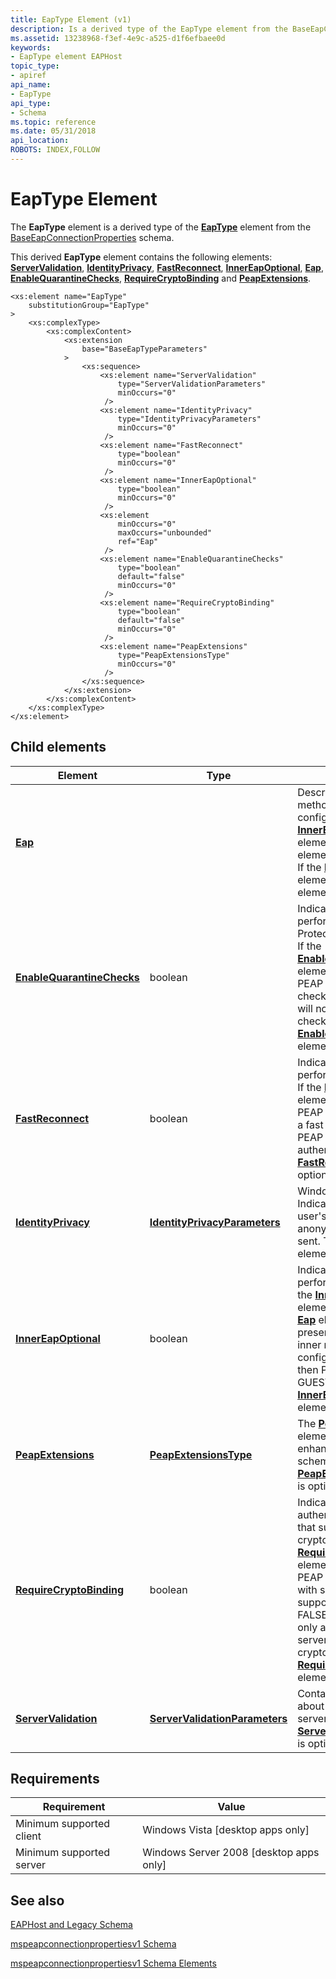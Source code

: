 ```yaml
---
title: EapType Element (v1)
description: Is a derived type of the EapType element from the BaseEapConnectionProperties schema. | EapType Element
ms.assetid: 13238968-f3ef-4e9c-a525-d1f6efbaee0d
keywords:
- EapType element EAPHost
topic_type:
- apiref
api_name:
- EapType
api_type:
- Schema
ms.topic: reference
ms.date: 05/31/2018
api_location: 
ROBOTS: INDEX,FOLLOW
---
```



# EapType Element

The **EapType** element is a derived type of the [**EapType**](baseeapconnectionpropertiesv1schema-eaptype-element.md) element from the [BaseEapConnectionProperties](baseeapconnectionpropertiesv1schema-schema.md) schema.

This derived **EapType** element contains the following elements: [**ServerValidation**](mspeapconnectionpropertiesv1schema-servervalidation-eaptype-element.md), [**IdentityPrivacy**](mspeapconnectionpropertiesv2-identityprivacy-peapextensionstype-element.md), [**FastReconnect**](mspeapconnectionpropertiesv1schema-fastreconnect-eaptype-element.md), [**InnerEapOptional**](mspeapconnectionpropertiesv1schema-innereapoptional-eaptype-element.md), [**Eap**](baseeapconnectionpropertiesv1schema-eap-element.md), [**EnableQuarantineChecks**](mspeapconnectionpropertiesv1schema-enablequarantinechecks-eaptype-element.md), [**RequireCryptoBinding**](mspeapconnectionpropertiesv1schema-requirecryptobinding-eaptype-element.md) and [**PeapExtensions**](mspeapconnectionpropertiesv1schema-peapextensions-eaptype-element.md).

``` syntax
<xs:element name="EapType"
    substitutionGroup="EapType"
>
    <xs:complexType>
        <xs:complexContent>
            <xs:extension
                base="BaseEapTypeParameters"
            >
                <xs:sequence>
                    <xs:element name="ServerValidation"
                        type="ServerValidationParameters"
                        minOccurs="0"
                     />
                    <xs:element name="IdentityPrivacy"
                        type="IdentityPrivacyParameters"
                        minOccurs="0"
                     />
                    <xs:element name="FastReconnect"
                        type="boolean"
                        minOccurs="0"
                     />
                    <xs:element name="InnerEapOptional"
                        type="boolean"
                        minOccurs="0"
                     />
                    <xs:element
                        minOccurs="0"
                        maxOccurs="unbounded"
                        ref="Eap"
                     />
                    <xs:element name="EnableQuarantineChecks"
                        type="boolean"
                        default="false"
                        minOccurs="0"
                     />
                    <xs:element name="RequireCryptoBinding"
                        type="boolean"
                        default="false"
                        minOccurs="0"
                     />
                    <xs:element name="PeapExtensions"
                        type="PeapExtensionsType"
                        minOccurs="0"
                     />
                </xs:sequence>
            </xs:extension>
        </xs:complexContent>
    </xs:complexType>
</xs:element>
```

## Child elements



| Element                                                                                                     | Type                                                                                                            | Description                                                                                                                                                                                                                                                                                                                                                                                                                                                                                                           |
|-------------------------------------------------------------------------------------------------------------|-----------------------------------------------------------------------------------------------------------------|-----------------------------------------------------------------------------------------------------------------------------------------------------------------------------------------------------------------------------------------------------------------------------------------------------------------------------------------------------------------------------------------------------------------------------------------------------------------------------------------------------------------------|
| [**Eap**](baseeapconnectionpropertiesv1schema-eap-element.md)                                              |                                                                                                                 | Describes the inner method and the method configuration. If the [**InnerEapOptional**](mspeapconnectionpropertiesv1schema-innereapoptional-eaptype-element.md) element is TRUE, the [**Eap**](baseeapconnectionpropertiesv1schema-eap-element.md) element must be present. If the [**InnerEapOptional**](mspeapconnectionpropertiesv1schema-innereapoptional-eaptype-element.md) element is FALSE, the [**Eap**](baseeapconnectionpropertiesv1schema-eap-element.md) element must be absent.<br/>           |
| [**EnableQuarantineChecks**](mspeapconnectionpropertiesv1schema-enablequarantinechecks-eaptype-element.md) | boolean                                                                                                         | Indicates whether to perform Network Access Protection (NAP) checks. If the [**EnableQuarantineChecks**](mspeapconnectionpropertiesv1schema-enablequarantinechecks-eaptype-element.md) element is TRUE, then PEAP will perform NAP checks; if FALSE PEAP will not perform NAP checks. The [**EnableQuarantineChecks**](mspeapconnectionpropertiesv1schema-enablequarantinechecks-eaptype-element.md) element is optional.<br/>                                                                                |
| [**FastReconnect**](mspeapconnectionpropertiesv1schema-fastreconnect-eaptype-element.md)                   | boolean                                                                                                         | Indicates whether to perform a fast reconnect. If the [**FastReconnect**](mspeapconnectionpropertiesv1schema-fastreconnect-eaptype-element.md) element is TRUE, then PEAP attempts to perform a fast reconnect; if FALSE, PEAP performs the full authentication. The [**FastReconnect**](mspeapconnectionpropertiesv1schema-fastreconnect-eaptype-element.md) element is optional.<br/>                                                                                                                       |
| [**IdentityPrivacy**](mspeapconnectionpropertiesv2-identityprivacy-peapextensionstype-element.md)          | [**IdentityPrivacyParameters**](mspeapconnectionpropertiesv2-identityprivacyparameters-complextype.md)         | Windows 7 or later: Indicates whether a user's true identity or an anonymous identity is sent. The [**IdentityPrivacy**](mspeapconnectionpropertiesv2-identityprivacy-peapextensionstype-element.md) element is optional.<br/>                                                                                                                                                                                                                                                                                 |
| [**InnerEapOptional**](mspeapconnectionpropertiesv1schema-innereapoptional-eaptype-element.md)             | boolean                                                                                                         | Indicates whether to perform GUEST access. If the [**InnerEapOptional**](mspeapconnectionpropertiesv1schema-innereapoptional-eaptype-element.md) element is TRUE, then the [**Eap**](baseeapconnectionpropertiesv1schema-eap-element.md) element must be present and describe the inner method and its configuration; if FALSE, then PEAP will perform GUEST access. The [**InnerEapOptional**](mspeapconnectionpropertiesv1schema-innereapoptional-eaptype-element.md) element is optional.<br/>            |
| [**PeapExtensions**](mspeapconnectionpropertiesv1schema-peapextensions-eaptype-element.md)                 | [**PeapExtensionsType**](mspeapconnectionpropertiesv1schema-peapextensionstype-complextype.md)                 | The [**PeapExtensions**](mspeapconnectionpropertiesv1schema-peapextensions-eaptype-element.md) element enables future enhancements to the schema. The [**PeapExtensions**](mspeapconnectionpropertiesv1schema-peapextensions-eaptype-element.md) element is optional.<br/>                                                                                                                                                                                                                                    |
| [**RequireCryptoBinding**](mspeapconnectionpropertiesv1schema-requirecryptobinding-eaptype-element.md)     | boolean                                                                                                         | Indicates whether to authenticate with servers that support cryptobinding. If the [**RequireCryptoBinding**](mspeapconnectionpropertiesv1schema-requirecryptobinding-eaptype-element.md) element is TRUE, then PEAP will authenticate with servers that don't support cryptobinding; if FALSE, then PEAP will only authenticate with servers that support cryptobinding. The [**RequireCryptoBinding**](mspeapconnectionpropertiesv1schema-requirecryptobinding-eaptype-element.md) element is optional.<br/> |
| [**ServerValidation**](mspeapconnectionpropertiesv1schema-servervalidation-eaptype-element.md)             | [**ServerValidationParameters**](mspeapconnectionpropertiesv1schema-servervalidationparameters-complextype.md) | Contains information about how to perform server validation. The [**ServerValidation**](mspeapconnectionpropertiesv1schema-servervalidation-eaptype-element.md) element is optional.<br/>                                                                                                                                                                                                                                                                                                                      |



## Requirements



| Requirement | Value |
|-------------------------------------|------------------------------------------------------|
| Minimum supported client<br/> | Windows Vista \[desktop apps only\]<br/>       |
| Minimum supported server<br/> | Windows Server 2008 \[desktop apps only\]<br/> |



## See also

<dl> <dt>

[EAPHost and Legacy Schema](eaphost-schemas.md)
</dt> <dt>

[mspeapconnectionpropertiesv1 Schema](mspeapconnectionpropertiesv1schema-schema.md)
</dt> <dt>

[mspeapconnectionpropertiesv1 Schema Elements](mspeapconnectionpropertiesv1schema-elements.md)
</dt> </dl>

 

 





